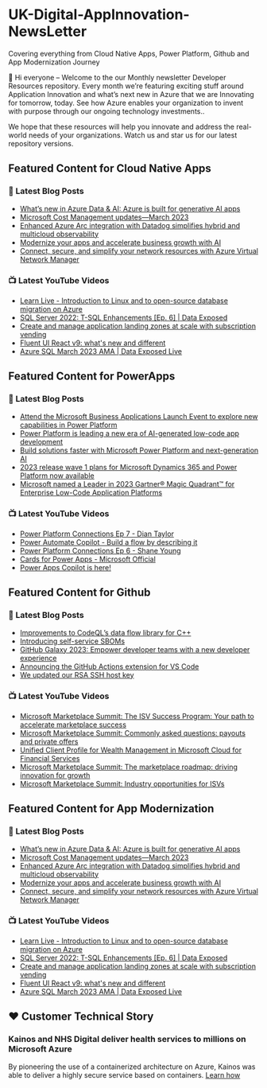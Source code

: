 # UK-Digital-AppInnovation-NewsLetter

Covering everything from Cloud Native Apps, Power Platform, Github and App Modernization Journey

👋 Hi everyone – Welcome to the our Monthly newsletter Developer Resources repository. Every month we’re featuring exciting stuff around Application Innovation and what’s next new in Azure that we are Innovating for tomorrow, today. See how Azure enables your organization to invent with purpose through our ongoing technology investments..


We hope that these resources will help you innovate and address the real-world needs of your organizations. Watch us and star us for our latest repository versions.

## Featured Content for Cloud Native Apps


### 📝 Latest Blog Posts

    
<!-- BLOGCNA:START -->
- [What’s new in Azure Data & AI: Azure is built for generative AI apps](https://azure.microsoft.com/blog/what-s-new-in-azure-data-and-ai-azure-is-built-for-generative-ai-apps/)
- [Microsoft Cost Management updates—March 2023](https://azure.microsoft.com/blog/microsoft-cost-management-updates-march-2023/)
- [Enhanced Azure Arc integration with Datadog simplifies hybrid and multicloud observability](https://azure.microsoft.com/blog/enhanced-azure-arc-integration-with-datadog-simplifies-hybrid-and-multicloud-observability/)
- [Modernize your apps and accelerate business growth with AI](https://azure.microsoft.com/blog/modernize-your-apps-and-accelerate-business-growth-with-ai/)
- [Connect, secure, and simplify your network resources with Azure Virtual Network Manager](https://azure.microsoft.com/blog/connect-secure-and-simplify-your-network-resources-with-azure-virtual-network-manager/)
<!-- BLOGCNA:END -->

### 📺 Latest YouTube Videos

 
<!-- YOUTUBECNA:START -->
- [Learn Live - Introduction to Linux and to open-source database migration on Azure](https://www.youtube.com/watch?v=8ra0_3pZD_s)
- [SQL Server 2022: T-SQL Enhancements [Ep. 6] | Data Exposed](https://www.youtube.com/watch?v=5p8dezwwnzQ)
- [Create and manage application landing zones at scale with subscription vending](https://www.youtube.com/watch?v=OoC_0afxACg)
- [Fluent UI React v9: what&#39;s new and different](https://www.youtube.com/watch?v=bKCDM5S6DaA)
- [Azure SQL March 2023 AMA | Data Exposed Live](https://www.youtube.com/watch?v=Xzl3DWfrgkA)
<!-- YOUTUBECNA:END -->

##  Featured Content for PowerApps
### 📝 Latest Blog Posts
<!-- BLOGPOWER:START -->
- [Attend the Microsoft Business Applications Launch Event to explore new capabilities in Power Platform](https://cloudblogs.microsoft.com/powerplatform/2023/03/22/attend-the-microsoft-business-applications-launch-event-to-explore-new-capabilities-in-power-platform/)
- [Power Platform is leading a new era of AI-generated low-code app development](https://cloudblogs.microsoft.com/powerplatform/2023/03/16/power-platform-is-leading-a-new-era-of-ai-generated-low-code-app-development/)
- [Build solutions faster with Microsoft Power Platform and next-generation AI](https://cloudblogs.microsoft.com/powerplatform/2023/03/06/build-solutions-faster-with-microsoft-power-platform-and-next-generation-ai/)
- [2023 release wave 1 plans for Microsoft Dynamics 365 and Power Platform now available](https://cloudblogs.microsoft.com/dynamics365/bdm/2023/01/25/2023-release-wave-1-plans-for-microsoft-dynamics-365-and-power-platform-now-available/)
- [Microsoft named a Leader in 2023 Gartner® Magic Quadrant™ for Enterprise Low-Code Application Platforms](https://powerapps.microsoft.com/en-us/blog/microsoft-named-a-leader-in-2023-gartner-magic-quadrant-for-enterprise-low-code-application-platforms/)
<!-- BLOGPOWER:END -->
 ### 📺 Latest YouTube Videos
    
<!-- YOUTUBEPOWER:START -->
- [Power Platform Connections Ep 7 - Dian Taylor](https://www.youtube.com/watch?v=5GEEhSSgMDo)
- [Power Automate Copilot - Build a flow by describing it](https://www.youtube.com/watch?v=Qvv2X3DGIDM)
- [Power Platform Connections Ep 6 - Shane Young](https://www.youtube.com/watch?v=v6mifi35_SQ)
- [Cards for Power Apps - Microsoft Official](https://www.youtube.com/watch?v=DwZAm-SA5Ew)
- [Power Apps Copilot is here!](https://www.youtube.com/watch?v=5y9kk2IHM24)
<!-- YOUTUBEPOWER:END -->

##  Featured Content for Github
### 📝 Latest Blog Posts
<!-- BLOGGITHUB:START -->
- [Improvements to CodeQL’s data flow library for C++](https://github.blog/2023-03-30-improvements-to-codeqls-data-flow-library-for-c/)
- [Introducing self-service SBOMs](https://github.blog/2023-03-28-introducing-self-service-sboms/)
- [GitHub Galaxy 2023: Empower developer teams with a new developer experience](https://github.blog/2023-03-28-github-galaxy-2023-empower-developer-teams-with-a-new-developer-experience/)
- [Announcing the GitHub Actions extension for VS Code](https://github.blog/2023-03-28-announcing-the-github-actions-extension-for-vs-code/)
- [We updated our RSA SSH host key](https://github.blog/2023-03-23-we-updated-our-rsa-ssh-host-key/)
<!-- BLOGGITHUB:END -->
### 📺 Latest YouTube Videos
<!-- YOUTUBEGITHUB:START -->
- [Microsoft Marketplace Summit: The ISV Success Program: Your path to accelerate marketplace success](https://www.youtube.com/watch?v=AwBRvh-dk48)
- [Microsoft Marketplace Summit: Commonly asked questions: payouts and private offers](https://www.youtube.com/watch?v=9dhD25L3HHY)
- [Unified Client Profile for Wealth Management in Microsoft Cloud for Financial Services](https://www.youtube.com/watch?v=Z27qnDLyH2E)
- [Microsoft Marketplace Summit: The marketplace roadmap: driving innovation for growth](https://www.youtube.com/watch?v=U_KioLonPTw)
- [Microsoft Marketplace Summit: Industry opportunities for ISVs](https://www.youtube.com/watch?v=DAFrbmQE6m4)
<!-- YOUTUBEGITHUB:END -->
##  Featured Content for App Modernization
### 📝 Latest Blog Posts
<!-- BLOGAPPMOD:START -->
- [What’s new in Azure Data & AI: Azure is built for generative AI apps](https://azure.microsoft.com/blog/what-s-new-in-azure-data-and-ai-azure-is-built-for-generative-ai-apps/)
- [Microsoft Cost Management updates—March 2023](https://azure.microsoft.com/blog/microsoft-cost-management-updates-march-2023/)
- [Enhanced Azure Arc integration with Datadog simplifies hybrid and multicloud observability](https://azure.microsoft.com/blog/enhanced-azure-arc-integration-with-datadog-simplifies-hybrid-and-multicloud-observability/)
- [Modernize your apps and accelerate business growth with AI](https://azure.microsoft.com/blog/modernize-your-apps-and-accelerate-business-growth-with-ai/)
- [Connect, secure, and simplify your network resources with Azure Virtual Network Manager](https://azure.microsoft.com/blog/connect-secure-and-simplify-your-network-resources-with-azure-virtual-network-manager/)
<!-- BLOGAPPMOD:END -->
### 📺 Latest YouTube Videos
<!-- YOUTUBEAPPMOD:START -->
- [Learn Live - Introduction to Linux and to open-source database migration on Azure](https://www.youtube.com/watch?v=8ra0_3pZD_s)
- [SQL Server 2022: T-SQL Enhancements [Ep. 6] | Data Exposed](https://www.youtube.com/watch?v=5p8dezwwnzQ)
- [Create and manage application landing zones at scale with subscription vending](https://www.youtube.com/watch?v=OoC_0afxACg)
- [Fluent UI React v9: what&#39;s new and different](https://www.youtube.com/watch?v=bKCDM5S6DaA)
- [Azure SQL March 2023 AMA | Data Exposed Live](https://www.youtube.com/watch?v=Xzl3DWfrgkA)
<!-- YOUTUBEAPPMOD:END -->


## ♥️ Customer Technical Story 

### Kainos and NHS Digital deliver health services to millions on Microsoft Azure

By pioneering the use of a containerized architecture on Azure, Kainos was able to deliver a highly secure service based on containers. [Learn how](https://customers.microsoft.com/en-us/story/1368348549535774520-kainos-and-nhs-digital-deliver-health-services-to-millions-on-microsoft-azure)

